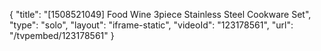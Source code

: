 {
    "title": "[1508521049] Food   Wine 3piece Stainless Steel Cookware Set",
    "type": "solo",
    "layout": "iframe-static",
    "videoId": "123178561",
    "url": "\/tvpembed\/123178561"
}
